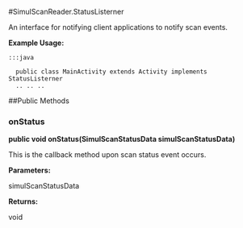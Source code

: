 #SimulScanReader.StatusListerner

An interface for notifying client applications to notify scan events.
 
 



**Example Usage:**
	
	:::java	
	 	
	  public class MainActivity extends Activity implements StatusListerner
	  .. .. ..
	  


##Public Methods

### onStatus

**public void onStatus(SimulScanStatusData simulScanStatusData)**

This is the callback method upon scan status event occurs.

**Parameters:**

simulScanStatusData

**Returns:**

void

